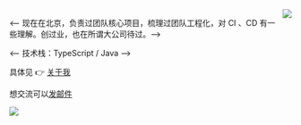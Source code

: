 

<img align="right" src="https://github-readme-stats.vercel.app/api?username=riskers&show_icons=true&icon_color=0366d6&text_color=24292e&bg_color=ffffff&hide_title=true" />

<-- 现在在北京，负责过团队核心项目，梳理过团队工程化，对 CI 、CD 有一些理解。创过业，也在所谓大公司待过。-->

<-- 技术栈：TypeScript / Java -->

具体见 👉 [关于我](https://github.com/riskers/blog/issues/1)

想交流可以[发邮件](mailto:gaoyibobobo@gmail.com)

![](https://camo.githubusercontent.com/48f428e534939285ac279dbc7af0b9f403aef1f0/68747470733a2f2f76697369746f722d62616467652e676c697463682e6d652f62616467653f706167655f69643d736f72727963632e736f7272796363)

